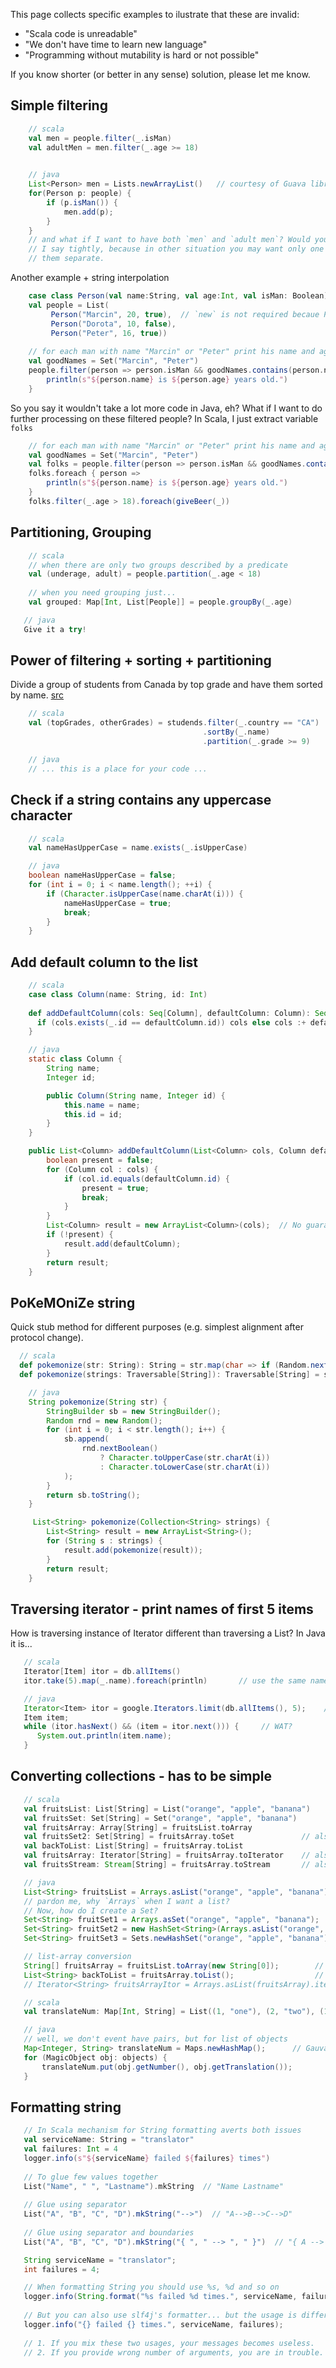 This page collects specific examples to ilustrate that these are invalid:
* "Scala code is unreadable"
* "We don't have time to learn new language"
* "Programming without mutability is hard or not possible"

If you know shorter (or better in any sense) solution, please let me know.

Simple filtering
----------------
```scala
    // scala
    val men = people.filter(_.isMan)
    val adultMen = men.filter(_.age >= 18)
    
```
```java
    // java
    List<Person> men = Lists.newArrayList()   // courtesy of Guava library
    for(Person p: people) {
        if (p.isMan()) {
            men.add(p);
        }
    }
    // and what if I want to have both `men` and `adult men`? Would you write another loop or (tightly) cuple them?
    // I say tightly, because in other situation you may want only one of them, so I guess it is better to keep
    // them separate.
```

Another example + string interpolation
```scala
    case class Person(val name:String, val age:Int, val isMan: Boolean)
    val people = List(
         Person("Marcin", 20, true),  // `new` is not required becaue Person is a `case class`, not just a `class` 
         Person("Dorota", 10, false), 
         Person("Peter", 16, true))
    
    // for each man with name "Marcin" or "Peter" print his name and age
    val goodNames = Set("Marcin", "Peter")
    people.filter(person => person.isMan && goodNames.contains(person.name)).foreach{ person =>
        println(s"${person.name} is ${person.age} years old.") 
    }
```
So you say it wouldn't take a lot more code in Java, eh? What if I want to do further processing on these filtered people? In Scala, I just extract variable `folks`
```scala
    // for each man with name "Marcin" or "Peter" print his name and age
    val goodNames = Set("Marcin", "Peter")
    val folks = people.filter(person => person.isMan && goodNames.contains(person.name))
    folks.foreach { person =>
        println(s"${person.name} is ${person.age} years old.") 
    }
    folks.filter(_.age > 18).foreach(giveBeer(_))
```

Partitioning, Grouping
----------------------
```scala
    // scala
    // when there are only two groups described by a predicate
    val (underage, adult) = people.partition(_.age < 18)
    
    // when you need grouping just...
    val grouped: Map[Int, List[People]] = people.groupBy(_.age)
```
```java
   // java
   Give it a try!
```

Power of filtering + sorting + partitioning
--------------------------------------------
Divide a group of students from Canada by top grade and have them sorted by name. [src](http://parleys.com/play/5148922b0364bc17fc56c890/chapter35/about)
```scala
    // scala
    val (topGrades, otherGrades) = studends.filter(_.country == "CA")
                                           .sortBy(_.name)
                                           .partition(_.grade >= 9)
```

```java
    // java
    // ... this is a place for your code ...
```

Check if a string contains any uppercase character
---------------------------------------------------
```scala
    // scala
    val nameHasUpperCase = name.exists(_.isUpperCase) 
```

```java
    // java
    boolean nameHasUpperCase = false;
    for (int i = 0; i < name.length(); ++i) { 
        if (Character.isUpperCase(name.charAt(i))) { 
            nameHasUpperCase = true; 
            break; 
        }    
    }
```

Add default column to the list
------------------------------
```scala
    // scala
    case class Column(name: String, id: Int)
    
    def addDefaultColumn(cols: Seq[Column], defaultColumn: Column): Seq[Column] = {
      if (cols.exists(_.id == defaultColumn.id)) cols else cols :+ defaultColumn
    }
```
```java
    // java
    static class Column {
        String name;
        Integer id;

        public Column(String name, Integer id) {
            this.name = name;
            this.id = id;
        }
    }

    public List<Column> addDefaultColumn(List<Column> cols, Column defaultColumn) {
        boolean present = false;
        for (Column col : cols) {
            if (col.id.equals(defaultColumn.id) {
                present = true;
                break;
            }
        }
        List<Column> result = new ArrayList<Column>(cols);  // No guarantee that `cols` is mutable.
        if (!present) {
            result.add(defaultColumn);
        }
        return result;
    }
```

PoKeMOniZe string
-----------------
Quick stub method for different purposes (e.g. simplest alignment after protocol change).
```scala
  // scala
  def pokemonize(str: String): String = str.map(char => if (Random.nextBoolean()) char.toUpper else char.toLower)
  def pokemonize(strings: Traversable[String]): Traversable[String] = strings.map(pokemonize)
```
```java
    // java
    String pokemonize(String str) {
        StringBuilder sb = new StringBuilder();
        Random rnd = new Random();
        for (int i = 0; i < str.length(); i++) {
            sb.append(
                rnd.nextBoolean()
                    ? Character.toUpperCase(str.charAt(i))
                    : Character.toLowerCase(str.charAt(i))
            );
        }
        return sb.toString();
    }

     List<String> pokemonize(Collection<String> strings) {
        List<String> result = new ArrayList<String>();
        for (String s : strings) {
            result.add(pokemonize(result));
        }
        return result;
    }
```

Traversing iterator - print names of first 5 items
------------------------------------------
How is traversing instance of Iterator different than traversing a List? In Java it is...
```scala
   // scala
   Iterator[Item] itor = db.allItems()
   itor.take(5).map(_.name).foreach(println)       // use the same name of methods as for List or Vector
```
```java
   // java
   Iterator<Item> itor = google.Iterators.limit(db.allItems(), 5);    // pain in the neck without Guava though
   Item item;
   while (itor.hasNext() && (item = itor.next())) {     // WAT?
      System.out.println(item.name);
   }

```

Converting collections - has to be simple
-----------------------------------------
```scala
   // scala
   val fruitsList: List[String] = List("orange", "apple", "banana")
   val fruitsSet: Set[String] = Set("orange", "apple", "banana")
   val fruitsArray: Array[String] = fruitsList.toArray
   val fruitsSet2: Set[String] = fruitsArray.toSet               // also fruitsList.toSet
   val backToList: List[String] = fruitsArray.toList
   val fruitsArray: Iterator[String] = fruitsArray.toIterator    // also fruitsList.iterator
   val fruitsStream: Stream[String] = fruitsArray.toStream       // also fruitsList.toStream

```
```java
   // java
   List<String> fruitsList = Arrays.asList("orange", "apple", "banana"); 
   // pardon me, why `Arrays` when I want a list? 
   // Now, how do I create a Set?
   Set<String> fruitSet1 = Arrays.asSet("orange", "apple", "banana");     // ERROR, no such method `asSet`. Eh.
   Set<String> fruitSet2 = new HashSet<String>(Arrays.asList("orange", "apple", "banana"));  // Ok, here we go!
   Set<String> fruitSet3 = Sets.newHashSet("orange", "apple", "banana");  // courtesy of Guava... but still a lot of typing

   // list-array conversion
   String[] fruitsArray = fruitsList.toArray(new String[0]);        // so you say "new String[0]" is easy/intuitive?
   List<String> backToList = fruitsArray.toList();                  // trick not required here, arrays are not generic
   // Iterator<String> fruitsArrayItor = Arrays.asList(fruitsArray).iterator;
```

```scala
   // scala
   val translateNum: Map[Int, String] = List((1, "one"), (2, "two"), (10, "ten")).toMap
```
```java
   // java
   // well, we don't event have pairs, but for list of objects
   Map<Integer, String> translateNum = Maps.newHashMap();      // Gauva library
   for (MagicObject obj: objects) {
       translateNum.put(obj.getNumber(), obj.getTranslation());
   }
```

Formatting string
-----------------
```scala
   // In Scala mechanism for String formatting averts both issues
   val serviceName: String = "translator"
   val failures: Int = 4
   logger.info(s"${serviceName} failed ${failures} times")
   
   // To glue few values together
   List("Name", " ", "Lastname").mkString  // "Name Lastname"
   
   // Glue using separator
   List("A", "B", "C", "D").mkString("-->")  // "A-->B-->C-->D"
   
   // Glue using separator and boundaries
   List("A", "B", "C", "D").mkString("{ ", " --> ", " }")  // "{ A --> B --> C --> D }"
```
```java
   String serviceName = "translator";
   int failures = 4;

   // When formatting String you should use %s, %d and so on
   logger.info(String.format("%s failed %d times.", serviceName, failures));
   
   // But you can also use slf4j's formatter... but the usage is different
   logger.info("{} failed {} times.", serviceName, failures);
   
   // 1. If you mix these two usages, your messages becomes useless.
   // 2. If you provide wrong number of arguments, you are in trouble.
```
